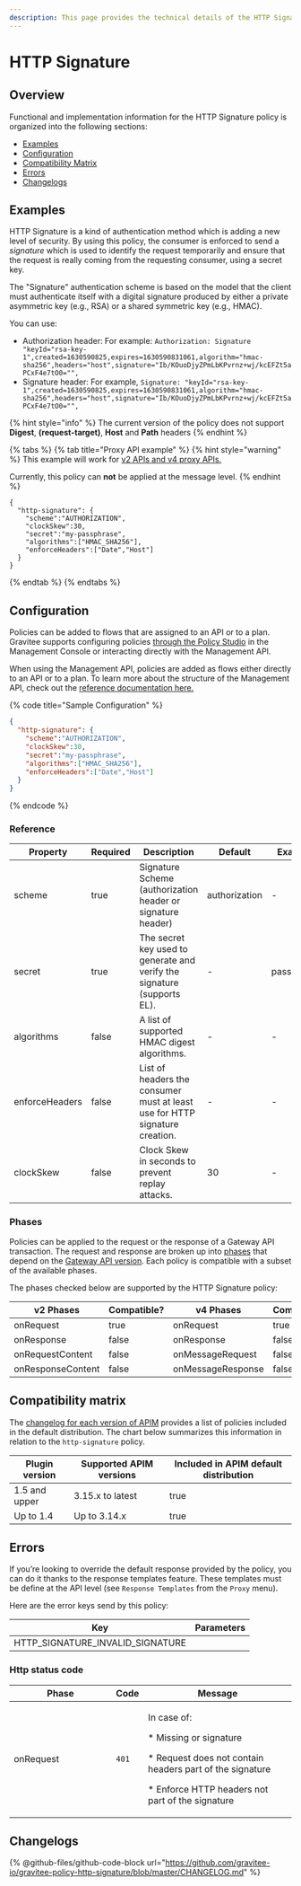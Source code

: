 ```yaml
---
description: This page provides the technical details of the HTTP Signature policy
---
```


# HTTP Signature

## Overview

Functional and implementation information for the HTTP Signature policy is organized into the following sections:

* [Examples](template-policy-rework-structure-15.md#examples)
* [Configuration](template-policy-rework-structure-15.md#configuration)
* [Compatibility Matrix](template-policy-rework-structure-15.md#compatibility-matrix)
* [Errors](template-policy-rework-structure-15.md#errors)
* [Changelogs](template-policy-rework-structure-15.md#changelogs)

## Examples

HTTP Signature is a kind of authentication method which is adding a new level of security. By using this policy, the consumer is enforced to send a _signature_ which is used to identify the request temporarily and ensure that the request is really coming from the requesting consumer, using a secret key.

The "Signature" authentication scheme is based on the model that the client must authenticate itself with a digital signature produced by either a private asymmetric key (e.g., RSA) or a shared symmetric key (e.g., HMAC).

You can use:

* Authorization header: For example: `Authorization: Signature "keyId="rsa-key-1",created=1630590825,expires=1630590831061,algorithm="hmac-sha256",headers="host",signature="Ib/KOuoDjyZPmLbKPvrnz+wj/kcEFZt5aPCxF4e7tO0="",`
* Signature header: For example, `Signature: "keyId="rsa-key-1",created=1630590825,expires=1630590831061,algorithm="hmac-sha256",headers="host",signature="Ib/KOuoDjyZPmLbKPvrnz+wj/kcEFZt5aPCxF4e7tO0="",`

{% hint style="info" %}
The current version of the policy does not support **Digest**, **(request-target)**, **Host** and **Path** headers
{% endhint %}

{% tabs %}
{% tab title="Proxy API example" %}
{% hint style="warning" %}
This example will work for [v2 APIs and v4 proxy APIs.](../../overview/gravitee-api-definitions-and-execution-engines.md)

Currently, this policy can **not** be applied at the message level.
{% endhint %}

```
{
  "http-signature": {
	"scheme":"AUTHORIZATION",
	"clockSkew":30,
	"secret":"my-passphrase",
	"algorithms":["HMAC_SHA256"],
	"enforceHeaders":["Date","Host"]
  }
}
```
{% endtab %}
{% endtabs %}

## Configuration

Policies can be added to flows that are assigned to an API or to a plan. Gravitee supports configuring policies [through the Policy Studio](../../guides/policy-design/) in the Management Console or interacting directly with the Management API.

When using the Management API, policies are added as flows either directly to an API or to a plan. To learn more about the structure of the Management API, check out the [reference documentation here.](../management-api-reference/)

{% code title="Sample Configuration" %}
```json
{
  "http-signature": {
	"scheme":"AUTHORIZATION",
	"clockSkew":30,
	"secret":"my-passphrase",
	"algorithms":["HMAC_SHA256"],
	"enforceHeaders":["Date","Host"]
  }
}
```
{% endcode %}

### Reference

<table><thead><tr><th>Property</th><th data-type="checkbox">Required</th><th>Description</th><th>Default</th><th>Example</th></tr></thead><tbody><tr><td>scheme</td><td>true</td><td>Signature Scheme (authorization header or signature header)</td><td>authorization</td><td>-</td></tr><tr><td>secret</td><td>true</td><td>The secret key used to generate and verify the signature (supports EL).</td><td>-</td><td>passphrase</td></tr><tr><td>algorithms</td><td>false</td><td>A list of supported HMAC digest algorithms.</td><td>-</td><td>-</td></tr><tr><td>enforceHeaders</td><td>false</td><td>List of headers the consumer must at least use for HTTP signature creation.</td><td>-</td><td>-</td></tr><tr><td>clockSkew</td><td>false</td><td>Clock Skew in seconds to prevent replay attacks.</td><td>30</td><td>-</td></tr></tbody></table>

### Phases

Policies can be applied to the request or the response of a Gateway API transaction. The request and response are broken up into [phases](broken-reference) that depend on the [Gateway API version](../../overview/gravitee-api-definitions-and-execution-engines.md). Each policy is compatible with a subset of the available phases.

The phases checked below are supported by the HTTP Signature policy:

<table data-full-width="false"><thead><tr><th width="209">v2 Phases</th><th width="139" data-type="checkbox">Compatible?</th><th width="188.41136671177264">v4 Phases</th><th data-type="checkbox">Compatible?</th></tr></thead><tbody><tr><td>onRequest</td><td>true</td><td>onRequest</td><td>true</td></tr><tr><td>onResponse</td><td>false</td><td>onResponse</td><td>false</td></tr><tr><td>onRequestContent</td><td>false</td><td>onMessageRequest</td><td>false</td></tr><tr><td>onResponseContent</td><td>false</td><td>onMessageResponse</td><td>false</td></tr></tbody></table>

## Compatibility matrix

The [changelog for each version of APIM](../../releases-and-changelog/changelog/) provides a list of policies included in the default distribution. The chart below summarizes this information in relation to the `http-signature` policy.

<table><thead><tr><th>Plugin version</th><th>Supported APIM versions</th><th data-type="checkbox">Included in APIM default distribution</th></tr></thead><tbody><tr><td>1.5 and upper</td><td>3.15.x to latest</td><td>true</td></tr><tr><td>Up to 1.4</td><td>Up to 3.14.x</td><td>true</td></tr></tbody></table>

## Errors

If you’re looking to override the default response provided by the policy, you can do it thanks to the response templates feature. These templates must be define at the API level (see `Response Templates` from the `Proxy` menu).

Here are the error keys send by this policy:

| Key                                 | Parameters |
| ----------------------------------- | ---------- |
| HTTP\_SIGNATURE\_INVALID\_SIGNATURE |            |

### Http status code

<table><thead><tr><th width="166.33333333333331">Phase</th><th>Code</th><th>Message</th></tr></thead><tbody><tr><td>onRequest</td><td><code>401</code></td><td><p>In case of:</p><p>* Missing or signature</p><p>* Request does not contain headers part of the signature</p><p>* Enforce HTTP headers not part of the signature</p></td></tr></tbody></table>

## Changelogs

{% @github-files/github-code-block url="https://github.com/gravitee-io/gravitee-policy-http-signature/blob/master/CHANGELOG.md" %}
